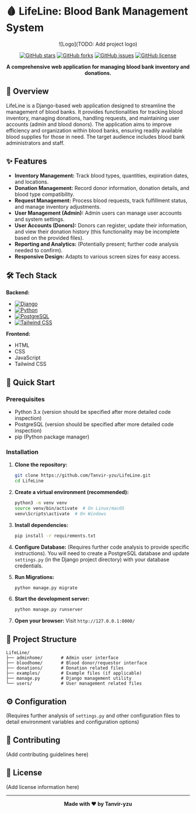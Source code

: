 # 🩸 LifeLine: Blood Bank Management System

<div align="center">

![Logo](TODO: Add project logo) <!-- TODO: Add project logo -->

[![GitHub stars](https://img.shields.io/github/stars/Tanvir-yzu/LifeLine?style=for-the-badge)](https://github.com/Tanvir-yzu/LifeLine/stargazers)
[![GitHub forks](https://img.shields.io/github/forks/Tanvir-yzu/LifeLine?style=for-the-badge)](https://github.com/Tanvir-yzu/LifeLine/network)
[![GitHub issues](https://img.shields.io/github/issues/Tanvir-yzu/LifeLine?style=for-the-badge)](https://github.com/Tanvir-yzu/LifeLine/issues)
[![GitHub license](https://img.shields.io/github/license/Tanvir-yzu/LifeLine?style=for-the-badge)](LICENSE)

**A comprehensive web application for managing blood bank inventory and donations.**

</div>

## 📖 Overview

LifeLine is a Django-based web application designed to streamline the management of blood banks.  It provides functionalities for tracking blood inventory, managing donations, handling requests, and maintaining user accounts (admin and blood donors). The application aims to improve efficiency and organization within blood banks, ensuring readily available blood supplies for those in need.  The target audience includes blood bank administrators and staff.

## ✨ Features

- **Inventory Management:** Track blood types, quantities, expiration dates, and locations.
- **Donation Management:** Record donor information, donation details, and blood type compatibility.
- **Request Management:** Process blood requests, track fulfillment status, and manage inventory adjustments.
- **User Management (Admin):**  Admin users can manage user accounts and system settings.
- **User Accounts (Donors):**  Donors can register, update their information, and view their donation history (this functionality may be incomplete based on the provided files).
- **Reporting and Analytics:**  (Potentially present; further code analysis needed to confirm).
- **Responsive Design:** Adapts to various screen sizes for easy access.

## 🛠️ Tech Stack

**Backend:**

- [![Django](https://img.shields.io/badge/Django-blue?style=for-the-badge)](https://www.djangoproject.com/)
- [![Python](https://img.shields.io/badge/python-3670A0?style=for-the-badge&logo=python&logoColor=ffdd54)](https://www.python.org/)
- [![PostgreSQL](https://img.shields.io/badge/PostgreSQL-316192?style=for-the-badge&logo=postgresql)](https://www.postgresql.org/)  <!-- Assumed based on common Django practice -->
- [![Tailwind CSS](https://img.shields.io/badge/tailwindcss-38B2AC?style=for-the-badge&logo=tailwind-css)](https://tailwindcss.com/)


**Frontend:**

- HTML
- CSS
- JavaScript
- Tailwind CSS


## 🚀 Quick Start

### Prerequisites

- Python 3.x (version should be specified after more detailed code inspection)
- PostgreSQL (version should be specified after more detailed code inspection)
- pip (Python package manager)

### Installation

1. **Clone the repository:**
   ```bash
   git clone https://github.com/Tanvir-yzu/LifeLine.git
   cd LifeLine
   ```

2. **Create a virtual environment (recommended):**
   ```bash
   python3 -m venv venv
   source venv/bin/activate  # On Linux/macOS
   venv\Scripts\activate  # On Windows
   ```

3. **Install dependencies:**
   ```bash
   pip install -r requirements.txt
   ```

4. **Configure Database:**  (Requires further code analysis to provide specific instructions).  You will need to create a PostgreSQL database and update `settings.py` (in the Django project directory) with your database credentials.

5. **Run Migrations:**
   ```bash
   python manage.py migrate
   ```

6. **Start the development server:**
   ```bash
   python manage.py runserver
   ```

7. **Open your browser:** Visit `http://127.0.0.1:8000/`


## 📁 Project Structure

```
LifeLine/
├── adminhome/       # Admin user interface
├── bloodhome/       # Blood donor/requestor interface
├── donations/       # Donation related files
├── examples/        # Example files (if applicable)
├── manage.py        # Django management utility
└── users/           # User management related files
```

## ⚙️ Configuration

(Requires further analysis of `settings.py` and other configuration files to detail environment variables and configuration options)

## 🤝 Contributing

(Add contributing guidelines here)

## 📄 License

(Add license information here)

---

<div align="center">

**Made with ❤️ by Tanvir-yzu**

</div>